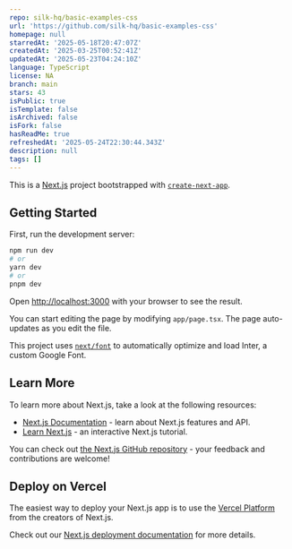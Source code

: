 ```yaml
---
repo: silk-hq/basic-examples-css
url: 'https://github.com/silk-hq/basic-examples-css'
homepage: null
starredAt: '2025-05-18T20:47:07Z'
createdAt: '2025-03-25T00:52:41Z'
updatedAt: '2025-05-23T04:24:10Z'
language: TypeScript
license: NA
branch: main
stars: 43
isPublic: true
isTemplate: false
isArchived: false
isFork: false
hasReadMe: true
refreshedAt: '2025-05-24T22:30:44.343Z'
description: null
tags: []
---
```


This is a [Next.js](https://nextjs.org/) project bootstrapped with [`create-next-app`](https://github.com/vercel/next.js/tree/canary/packages/create-next-app).

## Getting Started

First, run the development server:

```bash
npm run dev
# or
yarn dev
# or
pnpm dev
```

Open [http://localhost:3000](http://localhost:3000) with your browser to see the result.

You can start editing the page by modifying `app/page.tsx`. The page auto-updates as you edit the file.

This project uses [`next/font`](https://nextjs.org/docs/basic-features/font-optimization) to automatically optimize and load Inter, a custom Google Font.

## Learn More

To learn more about Next.js, take a look at the following resources:

- [Next.js Documentation](https://nextjs.org/docs) - learn about Next.js features and API.
- [Learn Next.js](https://nextjs.org/learn) - an interactive Next.js tutorial.

You can check out [the Next.js GitHub repository](https://github.com/vercel/next.js/) - your feedback and contributions are welcome!

## Deploy on Vercel

The easiest way to deploy your Next.js app is to use the [Vercel Platform](https://vercel.com/new?utm_medium=default-template&filter=next.js&utm_source=create-next-app&utm_campaign=create-next-app-readme) from the creators of Next.js.

Check out our [Next.js deployment documentation](https://nextjs.org/docs/deployment) for more details.
